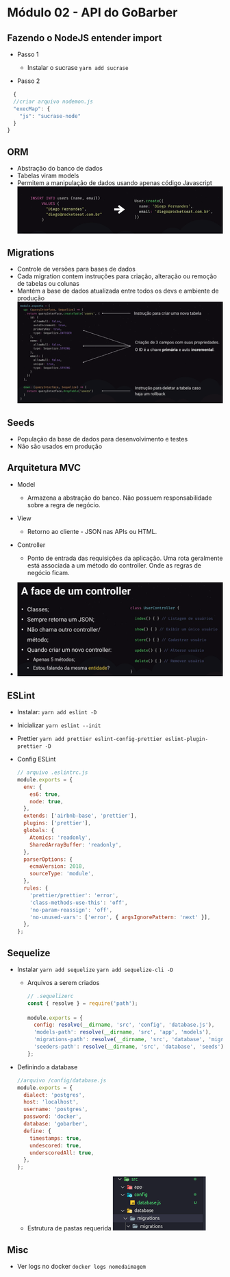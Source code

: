 # Módulo 02 - API do GoBarber

## Fazendo o NodeJS entender import

- Passo 1

  - Instalar o sucrase
    `yarn add sucrase`

- Passo 2

```javascript
  {
  //criar arquivo nodemon.js
  "execMap": {
    "js": "sucrase-node"
  }
}


```

## ORM

- Abstração do banco de dados
- Tabelas viram models
- Permitem a manipulação de dados usando apenas código Javascript
  ![SQL para JS](imagens/orm.png)

## Migrations

- Controle de versões para bases de dados
- Cada migration contem instruções para criação, alteração ou remoção de tabelas ou colunas
- Mantém a base de dados atualizada entre todos os devs e ambiente de produção
  ![](imagens/migration.png)

## Seeds

- População da base de dados para desenvolvimento e testes
- Não são usados em produção

## Arquitetura MVC

- Model
  - Armazena a abstração do banco. Não possuem responsabilidade sobre a regra de negócio.
- View
  - Retorno ao cliente - JSON nas APIs ou HTML.
- Controller

  - Ponto de entrada das requisições da aplicação. Uma rota geralmente está associada a um método do controller. Onde as regras de negócio ficam.

- ![](imagens/controller.png)

## ESLint

- Instalar:
  `yarn add eslint -D`
- Inicializar
  `yarn eslint --init`
- Prettier
  `yarn add prettier eslint-config-prettier eslint-plugin-prettier -D`
- Config ESLint

  ```javascript
  // arquivo .eslintrc.js
  module.exports = {
    env: {
      es6: true,
      node: true,
    },
    extends: ['airbnb-base', 'prettier'],
    plugins: ['prettier'],
    globals: {
      Atomics: 'readonly',
      SharedArrayBuffer: 'readonly',
    },
    parserOptions: {
      ecmaVersion: 2018,
      sourceType: 'module',
    },
    rules: {
      'prettier/prettier': 'error',
      'class-methods-use-this': 'off',
      'no-param-reassign': 'off',
      'no-unused-vars': ['error', { argsIgnorePattern: 'next' }],
    },
  };
  ```

## Sequelize

- Instalar
  `yarn add sequelize`
  `yarn add sequelize-cli -D`

  - Arquivos a serem criados

    ```javascript
    // .sequelizerc
    const { resolve } = require('path');

    module.exports = {
      config: resolve(__dirname, 'src', 'config', 'database.js'),
      'models-path': resolve(__dirname, 'src', 'app', 'models'),
      'migrations-path': resolve(__dirname, 'src', 'database', 'migrations'),
      'seeders-path': resolve(__dirname, 'src', 'database', 'seeds'),
    };
    ```

- Definindo a database

  ```javascript
  //arquivo /config/database.js
  module.exports = {
    dialect: 'postgres',
    host: 'localhost',
    username: 'postgres',
    password: 'docker',
    database: 'gobarber',
    define: {
      timestamps: true,
      undescored: true,
      underscoredAll: true,
    },
  };
  ```

  - Estrutura de pastas requerida
    ![](imagens/pastas.png)

## Misc

- Ver logs no docker
  `docker logs nomedaimagem`
